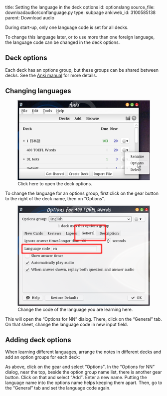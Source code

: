 title: Setting the language in the deck options
id: optionslang
source_file: downloadaudio/conflanguage.py
type: subpage
ankiweb_id: 3100585138
parent: Download audio

During start-up, only one language code is set for all decks.

To change this language later, or to use more than one foreign
language, the language code can be changed in the deck options.

## Deck options

Each deck has an options group,
but these groups can be shared between decks. See the
[Anki manual](http://ankisrs.net/docs/manual.html#deckoptions) for
more details.

## Changing languages

<figure>
<img src="images/click_on_gear.png"
alt="The Anki deck list. To the right of the gear button to the right
of the deck name a pop-up menu with the item <q>Options</q>
marked.">
<figcaption>Click here to open the deck options.</figcaption>
</figure>
To change the language for an options group, first click on the gear
button to the right of the deck name, then on <q>Options</q>.
<figure>
<img src="images/options_for.png"
alt="The “Options for deck NN” window. The tab “General” has a line-edit
“Language code”.">
<figcaption>Change the code of the language you are learning here.</figcaption>
</figure>
This will open the <q>Options for NN</q> dialog. There, click on the
<q>General</q> tab. On that sheet, change the language code in new input
field.


## Adding deck options

When learning different languages, arrange the notes in different
decks and add an option groups for each deck:

As above, click on the gear and select <q>Options</q>. In the
<q>Options for NN</q> dialog, near the top, beside the option group
name list, there is another gear button. Click on that and select
<q>Add</q>. Enter a new name. Putting the language name into the
options name helps keeping them apart. Then, go to the <q>General</q>
tab and set the language code again.
